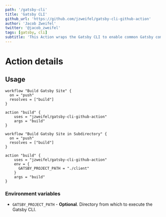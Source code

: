 ```yaml
---
path: '/gatsby-cli'
title: 'Gatsby CLI'
github_url: 'https://github.com/jzweifel/gatsby-cli-github-action'
author: 'Jacob Zweifel'
twitter: '@jacob_zweifel'
tags: [gatsby, cli]
subtitle: 'This Action wraps the Gatsby CLI to enable common Gatsby commands.'
---
```



# Action details

## Usage

```workflow
workflow "Build Gatsby Site" {
  on = "push"
  resolves = ["build"]
}

action "build" {
    uses = "jzweifel/gatsby-cli-github-action"
    args = "build"
}
```

```workflow
workflow "Build Gatsby Site in Subdirectory" {
  on = "push"
  resolves = ["build"]
}

action "build" {
    uses = "jzweifel/gatsby-cli-github-action"
    env = {
      GATSBY_PROJECT_PATH = "./client"
    }
    args = "build"
}
```

### Environment variables

* `GATSBY_PROJECT_PATH` - **Optional**. Directory from which to execute the Gatsby CLI.

